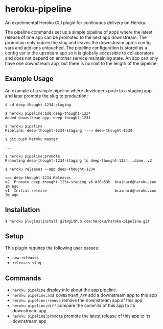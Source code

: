 heroku-pipeline
===============
An experimental Heroku CLI plugin for continuous delivery on Heroku.

The pipeline commands set up a simple pipeline of apps
where the latest release of one app can be promoted to the next app downstream.
The promotion only copies the slug and leaves the downstream app's config vars and add-ons untouched.
The pipeline configuration is stored as a config var in the upstream app
so it is globally accessible to collaborators and does not depend on another service maintaining state.
An app can only have one downstream app, but there is no limit to the length of the pipeline.

Example Usage
-------------
An example of a simple pipeline where developers push to a staging app and later promote the slug to production:

    $ cd deep-thought-1234-staging

    $ heroku pipeline:add deep-thought-1234
    Added downstream app: deep-thought-1234

    $ heroku pipeline
    Pipeline: deep-thought-1234-staging ---> deep-thought-1234

    $ git push heroku master

    ...

    $ heroku pipeline:promote
    Promoting deep-thought-1234-staging to deep-thought-1234...done, v2
    
    $ heroku releases --app deep-thought-1234
    
    === deep-thought-1234 Releases
    v2  Promote deep-thought-1234-staging v6 0f0a53b  brainard@heroku.com   1m ago
    v1  Initial release                               brainard@heroku.com   2m ago

Installation
------------
    $ heroku plugins:install git@github.com:heroku/heroku-pipeline.git

Setup
-----
This plugin requires the following user passes:

 - `new-releases`
 - `releases_slug`

Commands
--------
  - `heroku pipeline`                          display info about the app pipeline
  - `heroku pipeline:add DOWNSTREAM_APP`       add a downstream app to this app
  - `heroku pipeline:remove`                   remove the downstream app of this app
  - `heroku pipeline:diff`                     compare the commits of this app to its downstream app
  - `heroku pipeline:promote`                  promote the latest release of this app to its downstream app